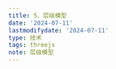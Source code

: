 ```yaml
---
title: 5、层级模型
date: '2024-07-11'
lastmodifydate: '2024-07-11'
type: 技术
tags: threejs
note: 层级模型
---
```



<Valine></Valine>